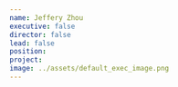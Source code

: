 ```yaml
---
name: Jeffery Zhou
executive: false
director: false
lead: false
position:  
project:  
image: ../assets/default_exec_image.png
---
```

